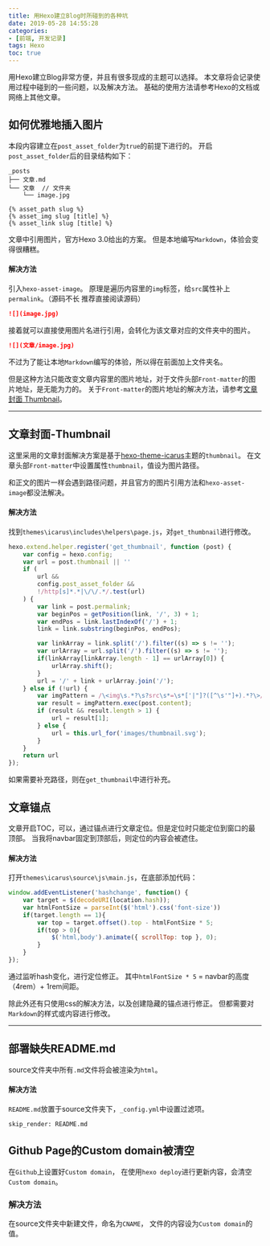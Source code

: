 ```yaml
---
title: 用Hexo建立Blog时所碰到的各种坑
date: 2019-05-28 14:55:28
categories:
- [前端, 开发记录]
tags: Hexo
toc: true
---
```


用Hexo建立Blog非常方便，并且有很多现成的主题可以选择。
本文章将会记录使用过程中碰到的一些问题，以及解决方法。
基础的使用方法请参考Hexo的文档或网络上其他文章。

<!-- more -->

## 如何优雅地插入图片
本段内容建立在`post_asset_folder`为`true`的前提下进行的。
开启`post_asset_folder`后的目录结构如下：

```
_posts
├── 文章.md
└── 文章  // 文件夹
    └── image.jpg
```

```
{% asset_path slug %}
{% asset_img slug [title] %}
{% asset_link slug [title] %}
```
文章中引用图片，官方Hexo 3.0给出的方案。
但是本地编写`Markdown`，体验会变得很糟糕。

#### 解决方法
引入`hexo-asset-image`。
原理是遍历内容里的`img`标签，给`src`属性补上`permalink`。（源码不长 推荐直接阅读源码）

``` markdown
![](image.jpg)
```
接着就可以直接使用图片名进行引用，会转化为该文章对应的文件夹中的图片。

``` markdown
![](文章/image.jpg)
```
不过为了能让本地`Markdown`编写的体验，所以得在前面加上文件夹名。

但是这种方法只能改变文章内容里的图片地址，对于文件头部`Front-matter`的图片地址，是无能为力的。
关于`Front-matter`的图片地址的解决方法，请参考[文章封面 Thumbnail](#文章封面-Thumbnail)。

---

## 文章封面-Thumbnail
这里采用的文章封面解决方案是基于[hexo-theme-icarus](https://github.com/ppoffice/hexo-theme-icarus)主题的`thumbnail`。
在文章头部`Front-matter`中设置属性`thumbnail`，值设为图片路径。

和正文的图片一样会遇到路径问题，并且官方的图片引用方法和`hexo-asset-image`都没法解决。

#### 解决方法
找到`themes\icarus\includes\helpers\page.js`，对`get_thumbnail`进行修改。
``` js
hexo.extend.helper.register('get_thumbnail', function (post) {
    var config = hexo.config;
    var url = post.thumbnail || ''
    if (
        url &&
        config.post_asset_folder &&
        !/http[s]*.*|\/\/.*/.test(url)
    ) {
        var link = post.permalink;
        var beginPos = getPosition(link, '/', 3) + 1;
        var endPos = link.lastIndexOf('/') + 1;
        link = link.substring(beginPos, endPos);

        var linkArray = link.split('/').filter((s) => s != '');
        var urlArray = url.split('/').filter((s) => s != '');
        if(linkArray[linkArray.length - 1] == urlArray[0]) {
            urlArray.shift();
        }
        url = '/' + link + urlArray.join('/');
    } else if (!url) {
        var imgPattern = /\<img\s.*?\s?src\s*=\s*['|"]?([^\s'"]+).*?\>/ig;
        var result = imgPattern.exec(post.content);
        if (result && result.length > 1) {
            url = result[1];
        } else {
            url = this.url_for('images/thumbnail.svg');
        }
    }
    return url
});
```
如果需要补充路径，则在`get_thumbnail`中进行补充。

## 文章锚点
文章开启TOC，可以，通过锚点进行文章定位。但是定位时只能定位到窗口的最顶部。
当我将navbar固定到顶部后，则定位的内容会被遮住。

#### 解决方法
打开`themes\icarus\source\js\main.js`，在底部添加代码：
``` js
window.addEventListener('hashchange', function() {
    var target = $(decodeURI(location.hash));
    var htmlFontSize = parseInt($('html').css('font-size'))
    if(target.length == 1){
        var top = target.offset().top - htmlFontSize * 5;
        if(top > 0){
            $('html,body').animate({ scrollTop: top }, 0);
        }
    }
});
```
通过监听hash变化，进行定位修正。
其中`htmlFontSize * 5` = navbar的高度（4rem）+ 1rem间距。

除此外还有只使用css的解决方法，以及创建隐藏的锚点进行修正。
但都需要对`Markdown`的样式或内容进行修改。

---



## 部署缺失README.md
source文件夹中所有`.md`文件将会被渲染为`html`。

#### 解决方法
`README.md`放置于source文件夹下，`_config.yml`中设置过滤项。
```
skip_render: README.md
```

## Github Page的Custom domain被清空
在`Github`上设置好`Custom domain`，
在使用`hexo deploy`进行更新内容，会清空`Custom domain`。

### 解决方法
在source文件夹中新建文件，命名为`CNAME`，
文件的内容设为`Custom domain`的值。
